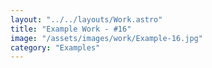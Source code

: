 ```yaml
---
layout: "../../layouts/Work.astro"
title: "Example Work - #16"
image: "/assets/images/work/Example-16.jpg"
category: "Examples"
---
```

